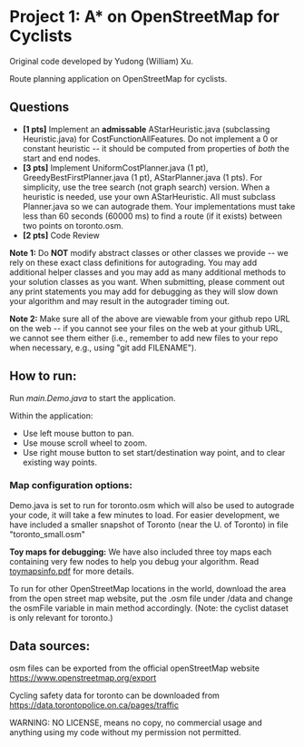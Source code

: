 # Project 1: A* on OpenStreetMap for Cyclists

Original code developed by Yudong (William) Xu.

Route planning application on OpenStreetMap for cyclists.

## Questions
* **[1 pts]** Implement an **admissable** AStarHeuristic.java (subclassing Heuristic.java) for CostFunctionAllFeatures.  Do not implement a 0 or constant heuristic -- it should be computed from properties of *both* the start and end nodes.
* **[3 pts]** Implement UniformCostPlanner.java (1 pt), GreedyBestFirstPlanner.java (1 pt), AStarPlanner.java (1 pts).  For simplicity, use the tree search (not graph search) version.  When a heuristic is needed, use your own AStarHeuristic.  All must subclass Planner.java so we can autograde them. Your implementations must take less than 60 seconds (60000 ms) to find a route (if it exists) between two points on toronto.osm.
* **[2 pts]** Code Review

**Note 1:** Do **NOT** modify abstract classes or other classes we provide -- we rely on these exact class definitions for autograding.  You may add additional helper classes and you may add as many additional methods to your solution classes as you want. When submitting, please comment out any print statements you may add for debugging as they will slow down your algorithm and may result in the autograder timing out.

**Note 2:** Make sure all of the above are viewable from your github repo URL on the web -- if you cannot see your files on the web at your github URL, we cannot see them either (i.e., remember to add new files to your repo when necessary, e.g., using "git add FILENAME").




## How to run:

Run *main.Demo.java* to start the application.

Within the application: 
* Use left mouse button to pan.
* Use mouse scroll wheel to zoom.
* Use right mouse button to set start/destination way point, and to clear existing way points.


### Map configuration options:

Demo.java is set to run for toronto.osm which will also be used to autograde your code, it will take
a few minutes to load. For easier development, we have included a smaller snapshot of Toronto (near the U. of Toronto) in file "toronto_small.osm"

**Toy maps for debugging:**
We have also included three toy maps each containing very few nodes to help you debug your algorithm. Read [toymapsinfo.pdf](toymapsinfo.pdf) for more details.


To run for other OpenStreetMap locations in the world, 
download the area from the open street map website, put the .osm file under /data and 
change the osmFile variable in main method accordingly. 
(Note: the cyclist dataset is only relevant for toronto.)




## Data sources:
osm files can be exported from the official openStreetMap website
https://www.openstreetmap.org/export

Cycling safety data for toronto can be downloaded from https://data.torontopolice.on.ca/pages/traffic


WARNING: NO LICENSE, means no copy, no commercial usage and anything using my code without my permission not permitted.



